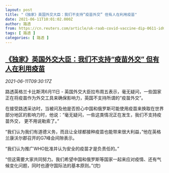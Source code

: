 ```yaml
---
layout: post
title: "《独家》英国外交大臣：我们不支持“疫苗外交” 但有人在利用疫苗"
date: 2021-06-11T10:01:02.000Z
author: 路透
from: https://cn.reuters.com/article/uk-raab-covid-vaccine-dip-0611-idCNKCS2DN0W5
tags: [ 路透 ]
categories: [ 路透 ]
---
```

<!--1623405662000-->
[《独家》英国外交大臣：我们不支持“疫苗外交” 但有人在利用疫苗](https://cn.reuters.com/article/uk-raab-covid-vaccine-dip-0611-idCNKCS2DN0W5)
------

<div>
<div><i>2021-06-11T09:30:17Z</i></div><p>路透英格兰卡比斯湾6月11日 - 英国外交大臣拉布周五表示，毫无疑问，一些国家正在将疫苗作为外交工具来确保影响力，英国不支持所谓的“疫苗外交”。</p><p>在接受路透采访时，当被问及他是否担心中国和俄罗斯可能使用疫苗来换取在世界部分地区的影响力时，他说：“毫无疑问，一些这类情况正在发生，我们不支持疫苗外交， 更不用说勒索了。”</p><p>“我们认为我们有道德义务，而且让全球都接种疫苗也能带来很大利益，”他在英格兰康沃尔郡召开的G7峰会间隙表示。</p><p>“我们认为推广WHO批准并认为安全的疫苗才是负责任的。”</p><p>“但这需要大家共同努力。我们希望中国和俄罗斯等国家一起来应对疫情、还有气候变化问题，同时也遵守国际法的基本原则。”(完)</p>
</div>
